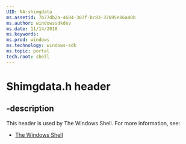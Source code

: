 ```yaml
---
UID: NA:shimgdata
ms.assetid: 7b77db2a-4604-307f-bc83-37695e86a40b
ms.author: windowssdkdev
ms.date: 11/14/2018
ms.keywords: 
ms.prod: windows
ms.technology: windows-sdk
ms.topic: portal
tech.root: shell
---
```


# Shimgdata.h header


## -description


This header is used by The Windows Shell. For more information, see:

- [The Windows Shell](../_shell)
